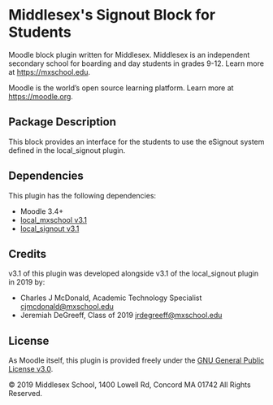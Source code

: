 # Middlesex's Signout Block for Students

Moodle block plugin written for Middlesex. Middlesex is an independent secondary school for boarding and day students in grades 9-12. Learn more at <https://mxschool.edu>.

Moodle is the world’s open source learning platform. Learn more at <https://moodle.org>.

## Package Description
This block provides an interface for the students to use the eSignout system defined in the local_signout plugin.

## Dependencies
This plugin has the following dependencies:
- Moodle 3.4+
- [local_mxschool v3.1](/local/mxschool/README.md)
- [local_signout v3.1](/local/mxschool/README.md)

## Credits
v3.1 of this plugin was developed alongside v3.1 of the local_signout plugin in 2019 by:
- Charles J McDonald, Academic Technology Specialist <cjmcdonald@mxschool.edu>
- Jeremiah DeGreeff, Class of 2019 <jrdegreeff@mxschool.edu>

## License
As Moodle itself, this plugin is provided freely under the [GNU General Public License v3.0](/COPYING.txt).

© 2019 Middlesex School, 1400 Lowell Rd, Concord MA 01742 All Rights Reserved.
